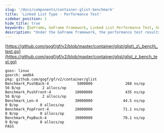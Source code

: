 ```yaml
---
slug: '/docs/components/container-glist-benchmark'
title: 'Linked List Type - Performance Test'
sidebar_position: 1
hide_title: true
keywords: [GoFrame, GoFrame Framework, Linked List Performance Test, Go Language, Performance Benchmark, PushBack, PushFront, Len, PopFront, PopBack]
description: "Under the GoFrame framework, the performance test results of the linked list (container/glist). A series of benchmark tests, including PushBack, PushFront, Len, PopFront, and PopBack, were conducted to evaluate the efficiency and performance of linked list operations to help developers optimize code performance."
---
```


[https://github.com/gogf/gf/v2/blob/master/container/glist/glist\_z\_bench\_test.go](https://github.com/gogf/gf/v2/blob/master/container/glist/glist_z_bench_test.go)

```
goos: linux
goarch: amd64
pkg: github.com/gogf/gf/v2/container/glist
Benchmark_PushBack-4             5000000               268 ns/op              56 B/op          2 allocs/op
Benchmark_PushFront-4           10000000               435 ns/op              56 B/op          2 allocs/op
Benchmark_Len-4                 30000000              44.5 ns/op               0 B/op          0 allocs/op
Benchmark_PopFront-4            20000000              71.1 ns/op               0 B/op          0 allocs/op
Benchmark_PopBack-4             30000000              70.1 ns/op               0 B/op          0 allocs/op
PASS
```